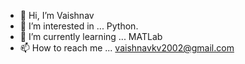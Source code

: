 - 👋 Hi, I’m Vaishnav
- 👀 I’m interested in ... Python.
- 🌱 I’m currently learning ... MATLab
- 📫 How to reach me ... vaishnavkv2002@gmail.com

<!---
vaihero008/vaihero008 is a ✨ special ✨ repository because its `README.md` (this file) appears on your GitHub profile.
You can click the Preview link to take a look at your changes.
--->
